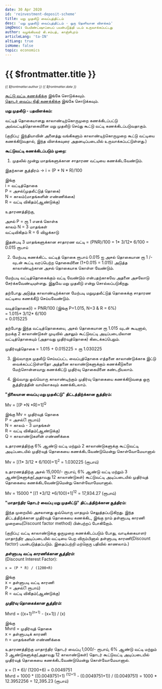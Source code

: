 ```yaml
---
date: 30 Apr 2020
id: 'reinvestment-deposit-scheme'
title: மறு முதலீடு வைப்புத்திட்டம்
desc: 'மறு முதலீடு வைப்புத்திட்டம் - ஒரு தெளிவான விளக்கம்'
imgDesc: பெயிண்ட்ஷாப்பைப் பயன்படுத்தி படம் உருவாக்கப்பட்டது
author: வழங்கியவர் கி.சம்பத், காஞ்சிபுரம்
articleLang: 'ta-IN'
altLang: true
isHome: false
topic: economics
---
```


<altLang />

<div style="display: none">

![](/img/economics/reinvestment-deposit-scheme/_thumbnail.png)

</div>

# {{ $frontmatter.title }}
<i style="font-size: 0.75em;"> {{ $frontmatter.author }} {{ $frontmatter.date }} </i>

[கூட்டு வட்டி கணக்கிக்கு](https://thedatatalks.in/ta/custom/economics/compound-interest) இங்கே சொடுக்கவும்.  
[தொடர் வைப்பு நிதி கணக்கிக்கு](https://thedatatalks.in/ta/custom/economics/recurring-deposit) இங்கே சொடுக்கவும்.

**மறு முதலீடு - பதவிளக்கம்:**

வட்டித் தொகையானது காலாண்டிற்கொருமுறை கணக்கிடப்பட்டு அவ்வட்டித்தொகையினை மறு முதலீடு செய்து கூட்டு வட்டி கணக்கிடப்படுவதாகும். 

(குறிப்பு: இந்தியாவின் அனைத்து வங்கிகளும் காலாண்டிற்கொருமுறை கூட்டு வட்டியை கணக்கிடுவதால், இந்த விளக்கவுரை அதனடிப்படையில் உருவாக்கப்பட்டுள்ளது.)

**கூட்டுவட்டி கணக்கிடப்படும் முறை:**

1. முதலில் மூன்று மாதங்களுக்கான சாதாரண வட்டியை கணக்கிடவேண்டும். 

இதற்கான சூத்திரம் -> i = (P * N * R)/100

இங்கு   
i = வட்டித்தொகை   
P = அசல்(முதலீட்டுத் தொகை)  
N = காலம்(மாதங்களின் எண்ணிக்கை)  
R = வட்டி விகிதம்(ஆண்டுக்கு)   

உதாரணத்திற்கு, 

அசல் P  = ரூ 1 எனக் கொள்க  
காலம் N = 3 மாதங்கள்   
வட்டிவிகிதம் R = 6 விழுக்காடு   

இதன்படி 3 மாதங்களுக்கான சாதாரண வட்டி = (PNR)/100 = 1* 3/12* 6/100 = 0.015 ரூபாய்  

2. மேற்படி கணக்கிட்ட வட்டித் தொகை ரூபாய் 0.015 ஐ அசல் தொகையான ரூ 1 /- வுடன் கூட்டி வரப்பெற்ற தொகையினை (1+0.015 = 1.015) அடுத்த காலாண்டிற்கான அசல் தொகையாக கொள்ள வேண்டும்.

மேற்படி வட்டித்தொகைக்கும் வட்டி வேண்டும் என்பதற்காகவே அதனை அசலோடு சேர்க்கவேண்டியுள்ளது. இதுவே மறு முதலீடு என்று சொல்லப்படுகிறது.

தற்போது அடுத்த காலாண்டிற்க்கான மேற்படி மறுமுதலீட்டுத் தொகைக்கு சாதாரண வட்டியை கணக்கீடு செய்யவேண்டும். 

வடித்தொகை(i)    = PNR/100 (இங்கு P=1.015, N=3 & R = 6%)  
                    = 1.015* 3/12* 6/100  
                    = 0.015225  

தற்போது இந்த வட்டித்தொகையை, அசல் தொகையான ரூ 1.015 வுடன் கூடினால், நமக்கு 2 காலாண்டுகள் முடிவில் அசலும் கூட்டுவட்டி அடிப்படையிலான வட்டித்தொகையும் (அதாவது முதிர்வுத்தொகை) கிடைக்கப்பெறும். 

முதிர்வுத்தொகை = 1.015 + 0.015225 = ரூ 1.030225

3. இவ்வாறாக முதலீடு செய்யப்பட்ட வைப்புத்தொகை எத்தனை காலாண்டுக்காக இட்டு வைக்கப்பட்டுள்ளதோ அத்தனை காலாண்டுகளுக்கும் கணக்கீடுகளை மேற்சொன்னவாறு கணக்கிட்டு முதிர்வு தொகையினை கண்டறியலாம்.

4. இவ்வாறு ஒவ்வொரு காலாண்டிற்கும் முதிர்வு தொகையை கணக்கிடுவதை ஒரு சூத்திரத்தின் வாயிலாகவும் கணக்கிடலாம்.

**"நிலையான வைப்பு மறு முதலீட்டு" திட்டத்திற்க்கான சூத்திரம்:**

Mv = [(P *N *R)+1]<sup>Q</sup>

இங்கு 
Mv = முதிர்வுத் தொகை  
P = அசல்(1 ரூபாய்)   
N = காலம் - 3 மாதங்கள்  
R = வட்டி விகிதம்(ஆண்டுக்கு)   
Q = காலாண்டுகளின் எண்ணிக்கை  

உதாரணத்திற்கு 6% ஆண்டு வட்டி மற்றும் 2 காலாண்டுகளுக்கு கூட்டுவட்டி அடிப்படையில் முதிர்வுத் தொகையை கணக்கிடவேண்டுமென்று கொள்வோமேயானால் 

Mv = [(1* 3/12 * 6/100)+1]<sup>2</sup> = 1.030225 (ரூபாய்)

உதாரணத்திற்கு அசல் 15,000/- ரூபாய், 6% ஆண்டு வட்டி மற்றும் 3 ஆண்டுகளுக்கு(அதாவது 12 காலாண்டுகள்) கூட்டுவட்டி அடிப்படையில் முதிர்வுத் தொகையை கணக்கிடவேண்டுமென்று கொள்வோமேயானால். 

Mv = 15000 * [(1 *3/12 *6/100)+1]<sup>12</sup> = 17,934.27 (ரூபாய்)

**"மாதாந்திர தொடர் வைப்பு மறு முதலீட்டு" திட்டத்திற்க்கான சூத்திரம்:**

இந்த முறையில் அசலானது ஒவ்வொரு மாதமும் செலுத்தப்படுகிறது. இந்த திட்டத்திற்க்கான முதிர்வுத் தொகையை கணக்கிட, இங்கு நாம் தள்ளுபடி காரணி முறையை(Discount factor method) பின்பற்றப் போகிறோம்.

(குறிப்பு: வட்டி காலாண்டுக்கு ஒருமுறை கணக்கிடப்படும் போது, வாடிக்கையாளர்  மாதாந்திர அடிப்படையில் வட்டியை பெற விரும்பினால் தள்ளுபடி காரணி(Discount factor) பயன்படுத்தப்படும். இதைப்பற்றி மற்றொரு பதிவில் காணலாம்.)

***தள்ளுபடி வட்டி காரணிக்கான சூத்திரம்:***  
(Discount Interest Factor):  

    x = (P * R) / (1200+R)

இங்கு  
x = தள்ளுபடி வட்டி காரணி  
P = அசல்(1 ரூபாய்)  
R = வட்டி விகிதம்(ஆண்டுக்கு)  

***முதிர்வு தொகைக்கான சூத்திரம்:***

Mvrd = ((x+1)<sup>(n+1)</sup> - (x+1)) / (x)

இங்கு  
Mvrd = முதிர்வுத் தொகை   
x = தள்ளுபடிக் காரணி  
n = மாதங்களின் எண்ணிக்கை   

உதாரணத்திற்கு மாதாந்திர தொடர் வைப்பு 1,000/- ரூபாய், 6% ஆண்டு வட்டி மற்றும் 3 ஆண்டுகளுக்கு(அதாவது 12 காலாண்டுகள்) தொடர் கூட்டுவட்டி அடிப்படையில் முதிர்வுத் தொகையை கணக்கிடவேண்டுமென்று கொள்வோமேயானால்.

x = (1 * 6)/ (1200+6) = 0.0049751  
Mvrd    = 1000 * ((0.0049751+1) <sup>(12+1)</sup> - (0.0049751+1)) / (0.0049751)
        = 1000 * 12.3952256
        = 12,395.23 (ரூபாய்)



<style>   

</style>